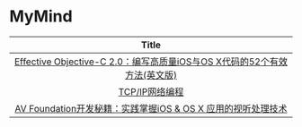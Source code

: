 # MyMind
|                            Title                             |
| :----------------------------------------------------------: |
| [Effective Objective-C 2.0：编写高质量iOS与OS X代码的52个有效方法(英文版)](https://item.jd.com/26582125325.html) |
|     [TCP/IP网络编程](https://item.jd.com/11492130.html)      |
| [AV Foundation开发秘籍：实践掌握iOS & OS X 应用的视听处理技术](https://item.jd.com/11742630.html) |

